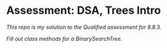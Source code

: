 # Assessment: DSA, Trees Intro

*This repo is my solution to the Qualified assessment for 8.8.3.*

*Fill out class methods for a BinarySearchTree.*
